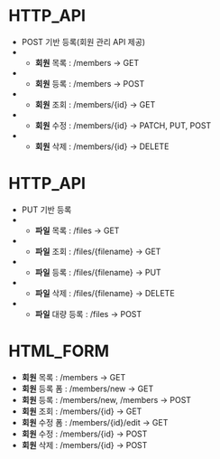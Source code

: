 HTTP_API
========
* POST 기반 등록(회원 관리 API 제공)
* * <b>회원</b> 목록 : /members -> GET
* * <b>회원</b> 등록 : /members -> POST
* * <b>회원</b> 조회 : /members/{id} -> GET
* * <b>회원</b> 수정 : /members/{id} -> PATCH, PUT, POST
* * <b>회원</b> 삭제 : /members/{id} -> DELETE

HTTP_API
========
* PUT 기반 등록
* * <b>파일</b> 목록 : /files -> GET
* * <b>파일</b> 조회 : /files/{filename} -> GET
* * <b>파일</b> 등록 : /files/{filename} -> PUT
* * <b>파일</b> 삭제 : /files/{filename} -> DELETE
* * <b>파일</b> 대량 등록 : /files -> POST

HTML_FORM
=========
* <b>회원</b> 목록 : /members -> GET
* <b>회원</b> 등록 폼 : /members/new -> GET
* <b>회원</b> 등록 : /members/new, /members -> POST
* <b>회원</b> 조회 : /members/{id} -> GET
* <b>회원</b> 수정 폼 : /members/{id}/edit -> GET
* <b>회원</b> 수정 : /members/{id} -> POST
* <b>회원</b> 삭제 : /members/{id} -> POST
